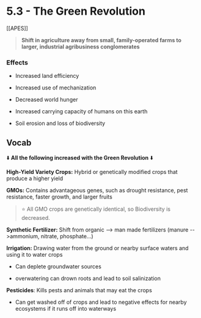 # 5\.3 - The Green Revolution

[[APES]]

> **Shift in agriculture away from small, family-operated farms to larger, industrial agribusiness conglomerates**

### Effects

- Increased land efficiency

- Increased use of mechanization

- Decreased world hunger

- Increased carrying capacity of humans on this earth

- Soil erosion and loss of biodiversity

## Vocab 

:arrow_down: **__All the following increased with the Green Revolution__** :arrow_down: 

**High-Yield Variety Crops:** Hybrid or genetically modified crops that produce a higher yield

**GMOs:** Contains advantageous genes, such as drought resistance, pest resistance, faster growth, and larger fruits

> :star: All GMO crops are genetically identical, so Biodiversity is decreased.

**Synthetic Fertilizer:** Shift from organic --> man made fertilizers (manure -->ammonium, nitrate, phosphate...)

**Irrigation:** Drawing water from the ground or nearby surface waters and using it to water crops

- Can deplete groundwater sources

- overwatering can drown roots and lead to soil salinization

**Pesticides**: Kills pests and animals that may eat the crops

- Can get washed off of crops and lead to negative effects for nearby ecosystems if it runs off into waterways